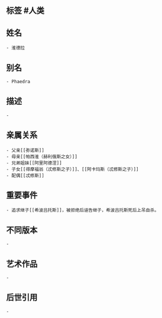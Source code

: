 ## 标签  #人类
## 姓名
	- 淮德拉
## 别名
	- Phaedra
## 描述
	-
## 亲属关系
	- 父亲[[弥诺斯]]
	- 母亲[[帕西淮（赫利俄斯之女）]]
	- 兄弟姐妹[[阿里阿德涅]]
	- 子女[[得摩福翁（忒修斯之子）]]、[[阿卡玛斯（忒修斯之子）]]
	- 配偶[[忒修斯]]
## 重要事件
	- 追求继子[[希波吕托斯]]，被拒绝后诬告继子，希波吕托斯死后上吊自杀。
## 不同版本
	-
## 艺术作品
	-
## 后世引用
	-
